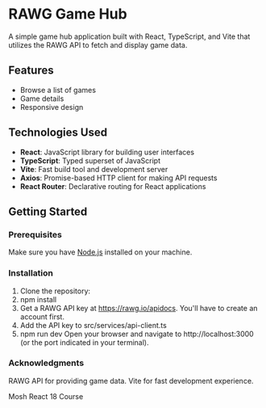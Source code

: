 # RAWG Game Hub

A simple game hub application built with React, TypeScript, and Vite that utilizes the RAWG API to fetch and display game data.

## Features

- Browse a list of games
- Game details
- Responsive design

## Technologies Used

- **React**: JavaScript library for building user interfaces
- **TypeScript**: Typed superset of JavaScript
- **Vite**: Fast build tool and development server
- **Axios**: Promise-based HTTP client for making API requests
- **React Router**: Declarative routing for React applications

## Getting Started

### Prerequisites

Make sure you have [Node.js](https://nodejs.org/) installed on your machine.

### Installation

1. Clone the repository:
2. npm install
3. Get a RAWG API key at https://rawg.io/apidocs. You'll have to create an account first.
4. Add the API key to src/services/api-client.ts
5. npm run dev
   Open your browser and navigate to http://localhost:3000 (or the port indicated in your terminal).

### Acknowledgments

RAWG API for providing game data.
Vite for fast development experience.

Mosh React 18 Course
